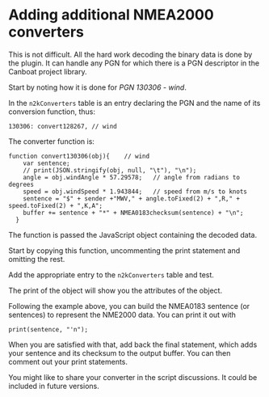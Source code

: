 # Adding additional NMEA2000 converters

This is not difficult.  All the hard work decoding the binary data is done by the plugin.
It can handle any PGN for which there is a PGN descriptor in the Canboat project library.

Start by noting how it is done for _PGN 130306 - wind_.

In the `n2kConverters` table is an entry declaring the PGN and the name of its conversion function, thus:

`130306: convert128267,	// wind`

The converter function is:

````
function convert130306(obj){	// wind
	var sentence;
	// print(JSON.stringify(obj, null, "\t"), "\n");
	angle = obj.windAngle * 57.29578;	// angle from radians to degrees
	speed = obj.windSpeed * 1.943844;	// speed from m/s to knots
	sentence = "$" + sender +"MWV," + angle.toFixed(2) + ",R," + speed.toFixed(2) + ",K,A";
	buffer += sentence + "*" + NMEA0183checksum(sentence) + "\n";
  }
````

The function is passed the JavaScript object containing the decoded data.

Start by copying this function, uncommenting the print statement and omitting the rest.

Add the appropriate entry to the `n2kConverters` table and test.

The print of the object will show you the attributes of the object.

Following the example above, you can build the NMEA0183 sentence (or sentences) to represent the NME2000 data.
You can print it out with

`print(sentence, "'n");`

When you are satisfied with that, add back the final statement, which adds your sentence and its checksum to the output buffer.
You can then comment out your print statements.

You might like to share your converter in the script discussions.  It could be included in future versions.
